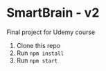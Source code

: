# SmartBrain - v2
Final project for Udemy course

1. Clone this repo
2. Run `npm install`
3. Run `npm start`




